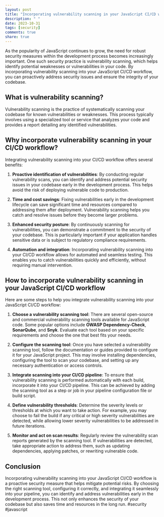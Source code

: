 ```yaml
---
layout: post
title: "Incorporating vulnerability scanning in your JavaScript CI/CD workflow"
description: " "
date: 2023-10-31
tags: [security]
comments: true
share: true
---
```


As the popularity of JavaScript continues to grow, the need for robust security measures within the development process becomes increasingly important. One such security practice is vulnerability scanning, which helps identify potential weaknesses or vulnerabilities in your code. By incorporating vulnerability scanning into your JavaScript CI/CD workflow, you can proactively address security issues and ensure the integrity of your codebase.

## What is vulnerability scanning?

Vulnerability scanning is the practice of systematically scanning your codebase for known vulnerabilities or weaknesses. This process typically involves using a specialized tool or service that analyzes your code and provides a report detailing any identified vulnerabilities.

## Why incorporate vulnerability scanning in your CI/CD workflow?

Integrating vulnerability scanning into your CI/CD workflow offers several benefits:

1. **Proactive identification of vulnerabilities**: By conducting regular vulnerability scans, you can identify and address potential security issues in your codebase early in the development process. This helps avoid the risk of deploying vulnerable code to production.

2. **Time and cost savings**: Fixing vulnerabilities early in the development lifecycle can save significant time and resources compared to addressing them after deployment. Vulnerability scanning helps you catch and resolve issues before they become larger problems.

3. **Enhanced security posture**: By continuously scanning for vulnerabilities, you can demonstrate a commitment to the security of your codebase. This is particularly important if your application handles sensitive data or is subject to regulatory compliance requirements.

4. **Automation and integration**: Incorporating vulnerability scanning into your CI/CD workflow allows for automated and seamless testing. This enables you to catch vulnerabilities quickly and efficiently, without requiring manual intervention.

## How to incorporate vulnerability scanning in your JavaScript CI/CD workflow

Here are some steps to help you integrate vulnerability scanning into your JavaScript CI/CD workflow:

1. **Choose a vulnerability scanning tool**: There are several open-source and commercial vulnerability scanning tools available for JavaScript code. Some popular options include **OWASP Dependency-Check**, **SonarQube**, and **Snyk**. Evaluate each tool based on your specific requirements and choose the one that best fits your needs.

2. **Configure the scanning tool**: Once you have selected a vulnerability scanning tool, follow the documentation or guides provided to configure it for your JavaScript project. This may involve installing dependencies, configuring the tool to scan your codebase, and setting up any necessary authentication or access controls.

3. **Integrate scanning into your CI/CD pipeline**: To ensure that vulnerability scanning is performed automatically with each build, incorporate it into your CI/CD pipeline. This can be achieved by adding the scanning tool as a step or job in your pipeline configuration file or build script.

4. **Define vulnerability thresholds**: Determine the severity levels or thresholds at which you want to take action. For example, you may choose to fail the build if any critical or high severity vulnerabilities are detected, while allowing lower severity vulnerabilities to be addressed in future iterations.

5. **Monitor and act on scan results**: Regularly review the vulnerability scan reports generated by the scanning tool. If vulnerabilities are detected, take appropriate action to address them, such as updating dependencies, applying patches, or rewriting vulnerable code.

## Conclusion

Incorporating vulnerability scanning into your JavaScript CI/CD workflow is a proactive security measure that helps mitigate potential risks. By choosing the right scanning tool, configuring it correctly, and integrating it seamlessly into your pipeline, you can identify and address vulnerabilities early in the development process. This not only enhances the security of your codebase but also saves time and resources in the long run. #security #javascript